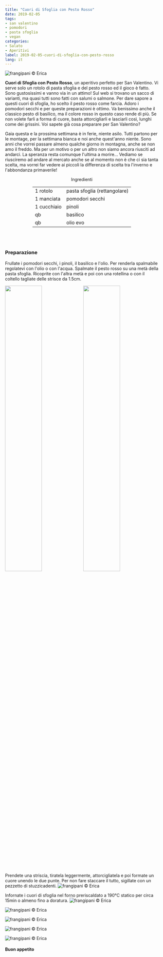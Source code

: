 ```yaml
---
title: "Cuori di Sfoglia con Pesto Rosso"
date: 2019-02-05
tags:
- san valentino
- pomodori
- pasta sfoglia
- vegan
categories:
- Salato
- Aperitivi
label: 2019-02-05-cuori-di-sfoglia-con-pesto-rosso
lang: it
---
```

![](../2019-02-05-cuori-di-sfoglia-con-pesto-rosso/header.jpeg "frangipani © Erica")

**Cuori di Sfoglia con Pesto Rosso**, un aperitivo perfetto per San Valentino. Vi serve solo un rotolo di pasta sfoglia e del pesto rosso ed il gioco è fatto. Sono gustosissimi e vanno via in un attimo! Sul web si trovano un sacco di varianti, ma quasi tutti sono fatti con salumi o salmone. Per dare sapore a questi cuori di sfoglia, ho scelto il pesto rosso come farcia. Adoro i pomodori secchi e per queste preparazioni è ottimo. Va benissimo anche il classico pesto di basilico, ma il colore rosso in questo caso rende di più. Se non volete farli a forma di cuore, basta attorcigliarli e lasciarli così, lunghi come dei grissini. Voi sapete già cosa preparare per San Valentino?

Gaia questa e la prossima settimana è in ferie, niente asilo. Tutti partono per le montage, per la settimana bianca e noi anche quest'anno niente. Sono anni che vorrei passare almeno qualche giorno in montagna, anche se non amo il freddo. Ma per un motivo o per un altro non siamo ancora riusciti ad andarci. La speranza resta comunque l'ultima a morire... Vediamo se riusciremo ad andare al mercato anche se al momento non è che ci sia tanta scelta, ma vorrei far vedere ai piccoli la differenza di scelta tra l'inverno e l'abbondanza primaverile!

<div id="wrapper" style="text-align: center">
  <div id="yourdiv" style="display: inline-block;">
    <div class="ingredients" itemscope itemtype="http://schema.org/Recipe">
      <span itemprop="name" style="display:none;">Cuori di Sfoglia con Pesto Rosso</span>
      <span itemprop="recipeCategory" style="display:none;">Salato</span>
      <img itemprop="image" style="display:none;" class="ignore-gallery-item" src="../2019-02-05-cuori-di-sfoglia-con-pesto-rosso/header.jpeg"/>
      <span itemprop="author" style="display:none;">Erica Raiano</span>
      <span itemprop="description" style="display:none;">Cuori di Sfoglia con Pesto Rosso, un aperitivo perfetto per San Valentino. Vi serve solo un rotolo di pasta sfoglia e del pesto rosso ed il gioco è fatto.</span>
      <div class="ingredients-title">Ingredienti</div>
      <table>
        <tbody>
          </tr>
          <tr itemprop="recipeIngredient">
            <td>1 rotolo</td>
            <td>pasta sfoglia (rettangolare)</td>
          </tr>
          <tr itemprop="recipeIngredient">
            <td>1 manciata</td>
            <td>pomodori secchi</td>
          </tr>
          <tr itemprop="recipeIngredient">
            <td>1 cucchiaio</td>
            <td>pinoli</td>
          </tr>
          <tr itemprop="recipeIngredient">
            <td>qb</td>
            <td>basilico</td>
          </tr>
          <tr itemprop="recipeIngredient">
            <td>qb</td>
            <td>olio evo</td>
          </tr>
        </tbody>
      </table>
      <br></br>
    </div>
  </div>
</div>


<h3>
  <font color="grey">
    <i class="fa-solid fa-gears"></i>
  </font> Preparazione
</h3>

Frullate i pomodori secchi, i pinoli, il basilico e l'olio. Per renderla spalmabile regolatevi con l'olio o con l'acqua. Spalmate il pesto rosso su una metà della pasta sfoglia. Ricoprite con l'altra metà e poi con una rotellina o con il coltello tagliate delle strisce da 1.5cm.
<p>
  <div style="width: 100%; margin-bottom: 0">
    <img style="float: left; width: 49%; margin-right: 1%" src="../2019-02-05-cuori-di-sfoglia-con-pesto-rosso/pesto.jpeg" alt="" title="frangipani © Erica" />
    <img style="float: left; width: 49%; margin-left: 1%" src="../2019-02-05-cuori-di-sfoglia-con-pesto-rosso/tagliato.jpeg" alt="" title="frangipani © Erica" />
    <div style="clear: both"></div>
  </div>
</p>

Prendete una striscia, tiratela leggermente, attorcigliatela e poi formate un cuore unendo le due punte. Per non fare staccare il tutto, sigillate con un pezzetto di stuzzicadenti.
![](../2019-02-05-cuori-di-sfoglia-con-pesto-rosso/teglia.jpeg "frangipani © Erica")

Infornate i cuori di sfoglia nel forno preriscaldato a 190°C statico per circa 15min o almeno fino a doratura.
![](../2019-02-05-cuori-di-sfoglia-con-pesto-rosso/risultato1.jpeg "frangipani © Erica")

![](../2019-02-05-cuori-di-sfoglia-con-pesto-rosso/risultato2.jpeg "frangipani © Erica")

![](../2019-02-05-cuori-di-sfoglia-con-pesto-rosso/risultato3.jpeg "frangipani © Erica")

![](../2019-02-05-cuori-di-sfoglia-con-pesto-rosso/risultato4.jpeg "frangipani © Erica")

![](../2019-02-05-cuori-di-sfoglia-con-pesto-rosso/risultato5.jpeg "frangipani © Erica")

<h4>Buon appetito
  <font color="red">
    <i class="fa-regular fa-face-smile"></i>
  </font>
</h4>
